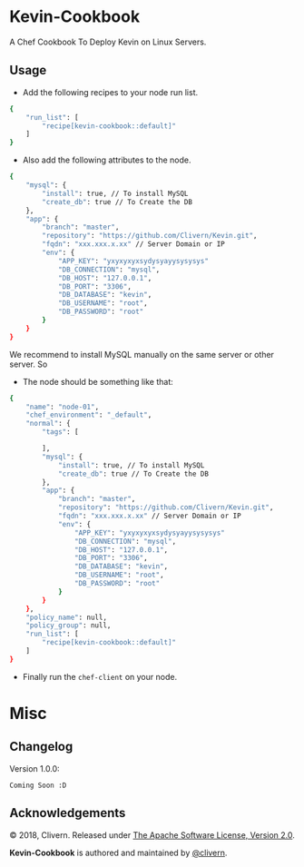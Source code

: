 Kevin-Cookbook
==============

A Chef Cookbook To Deploy Kevin on Linux Servers.


Usage
-----

- Add the following recipes to your node run list.

```bash
{
    "run_list": [
        "recipe[kevin-cookbook::default]"
    ]
}
```

- Also add the following attributes to the node.

```bash
{
    "mysql": {
        "install": true, // To install MySQL
        "create_db": true // To Create the DB
    },
    "app": {
        "branch": "master",
        "repository": "https://github.com/Clivern/Kevin.git",
        "fqdn": "xxx.xxx.x.xx" // Server Domain or IP
        "env": {
            "APP_KEY": "yxyxyxyxsydysyayysysysys"
            "DB_CONNECTION": "mysql",
            "DB_HOST": "127.0.0.1",
            "DB_PORT": "3306",
            "DB_DATABASE": "kevin",
            "DB_USERNAME": "root",
            "DB_PASSWORD": "root"
        }
    }
}
```

We recommend to install MySQL manually on the same server or other server. So

- The node should be something like that:

```bash
{
    "name": "node-01",
    "chef_environment": "_default",
    "normal": {
        "tags": [

        ],
        "mysql": {
            "install": true, // To install MySQL
            "create_db": true // To Create the DB
        },
        "app": {
            "branch": "master",
            "repository": "https://github.com/Clivern/Kevin.git",
            "fqdn": "xxx.xxx.x.xx" // Server Domain or IP
            "env": {
                "APP_KEY": "yxyxyxyxsydysyayysysysys"
                "DB_CONNECTION": "mysql",
                "DB_HOST": "127.0.0.1",
                "DB_PORT": "3306",
                "DB_DATABASE": "kevin",
                "DB_USERNAME": "root",
                "DB_PASSWORD": "root"
            }
        }
    },
    "policy_name": null,
    "policy_group": null,
    "run_list": [
        "recipe[kevin-cookbook::default]"
    ]
}
```

- Finally run the `chef-client` on your node.


Misc
====

Changelog
---------
Version 1.0.0:
```
Coming Soon :D
```

Acknowledgements
----------------

© 2018, Clivern. Released under [The Apache Software License, Version 2.0](http://www.apache.org/licenses/LICENSE-2.0.txt).

**Kevin-Cookbook** is authored and maintained by [@clivern](http://github.com/clivern).
